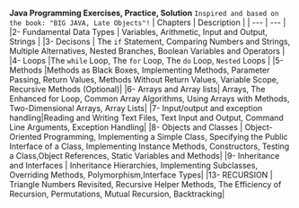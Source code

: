 **Java Programming Exercises, Practice, Solution** `Inspired and based on the book: "BIG JAVA, Late Objects"!`
| Chapters | Description |
| --- | --- |
|2- Fundamental Data Types | Variables, Arithmetic, Input and Output, Strings |
|3- Decisons | The `if` Statement, Comparing Numbers and Strings, Multiple Alternatives, Nested Branches, Boolean Variables and Operators |
|4- Loops |The `while` Loop, The `for` Loop, The `do` Loop, `Nested` Loops  |
|5- Methods |Methods as Black Boxes, Implementing Methods, Parameter Passing, Return Values, Methods Without Return Values, Variable Scope, Recursive Methods (Optional)|
|6- Arrays and Array lists| Arrays, The Enhanced for Loop, Common Array Algorithms, Using Arrays with Methods, Two-Dimensional Arrays, Array Lists|
|7- Input/output and exception handling|Reading and Writing Text Files, Text Input and Output, Command Line Arguments, Exception Handling|
|8- Objects and Classes  | Object-Oriented Programming, Implementing a Simple Class, Specifying the Public Interface of a Class, Implementing Instance Methods, Constructors, Testing a Class,Object References, Static Variables and Methods|
|9- Inheritance and Interfaces  | Inheritance Hierarchies, Implementing Subclasses, Overriding Methods, Polymorphism,Interface Types| 
|13- RECURSION | Triangle Numbers Revisited, Recursive Helper Methods, The Efficiency of Recursion, Permutations, Mutual Recursion, Backtracking|



